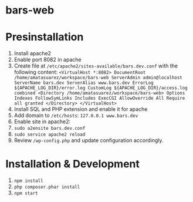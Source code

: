 bars-web
=============================

# Presinstallation
1. Install apache2
  1. Enable port 8082 in apache
  2. Create file at `/etc/apache2/sites-available/bars.dev.conf` with the following content:
    ```
    <VirtualHost *:8082>
      DocumentRoot /home/amatasuarez/workspace/bars-web
      ServerAdmin admin@localhost
      ServerName bars.dev
      ServerAlias www.bars.dev
      ErrorLog ${APACHE_LOG_DIR}/error.log
      CustomLog ${APACHE_LOG_DIR}/access.log combined
      <Directory /home/amatasuarez/workspace/bars-web>
        Options Indexes FollowSymLinks Includes ExecCGI
        AllowOverride All
        Require all granted
      </Directory>
    </VirtualHost>
    ```
2. Install SQL and PHP extension and enable it for apache
3. Add domain to `/etc/hosts`: `127.0.0.1 www.bars.dev`
4. Enable site in apache2:
  1. `sudo a2ensite bars.dev.conf`
  2. `sudo service apache2 reload`
5. Review `/wp-config.php` and update configuration accordingly.

# Installation & Development
1. `npm install`
2. `php composer.phar install`
3. `npm start`
